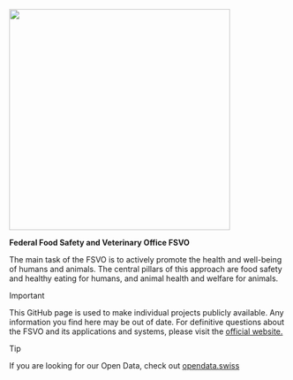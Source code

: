 <img src="https://github.com/BLV-OSAV-USAV/.github/assets/10924680/2a4f814f-2c2a-4b1f-9811-eef3efa553ad" width="400">

<b>Federal Food Safety and Veterinary Office FSVO</b>

The main task of the FSVO is to actively promote the health and well-being of humans and animals. The central pillars of this approach are food safety and healthy eating for humans, and animal health and welfare for animals.

> [!IMPORTANT]
This GitHub page is used to make individual projects publicly available. Any information you find here may be out of date. For definitive questions about the FSVO and its applications and systems, please visit the [official website.](https://www.blv.admin.ch/blv/en/home.html)

> [!TIP]
If you are looking for our Open Data, check out [opendata.swiss](https://opendata.swiss/de/organization/bundesamt-fur-lebensmittelsicherheit-und-veterinaerwesen-blv)
